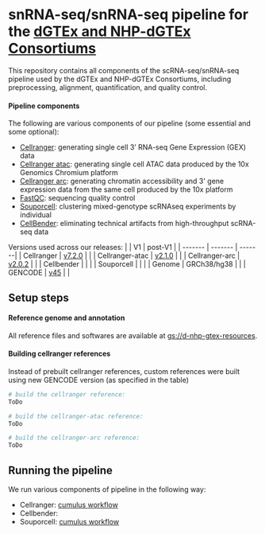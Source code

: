 # snRNA-seq/snRNA-seq pipeline for the [dGTEx and NHP-dGTEx Consortiums](test.gtexportal.org)

This repository contains all components of the scRNA-seq/snRNA-seq pipeline used by the dGTEx and NHP-dGTEx Consortiums, including preprocessing, alignment, quantification, and quality control.

<!---
## Docker image
The GTEx RNA-seq pipeline is provided as a Docker image, available at https://hub.docker.com/r/broadinstitute/gtex_rnaseq/

To download the image, run:
```bash
docker pull broadinstitute/gtex_rnaseq:V10
```
-->

#### Pipeline components
The following are various components of our pipeline (some essential and some optional):
* [Cellranger](https://support.10xgenomics.com/single-cell-gene-expression/software/overview/welcome): generating single cell 3’ RNA-seq Gene Expression (GEX) data
* [Cellranger atac](https://support.10xgenomics.com/single-cell-atac/software/overview/welcome): generating single cell ATAC data produced by the 10x Genomics Chromium platform
* [Cellranger arc](https://support.10xgenomics.com/single-cell-multiome-atac-gex/software/overview/welcome): generating chromatin accessibility and 3' gene expression data from the same cell produced by the 10x platform
* [FastQC](https://www.bioinformatics.babraham.ac.uk/projects/fastqc/): sequencing quality control
* [Souporcell](https://github.com/wheaton5/souporcell): clustering mixed-genotype scRNAseq experiments by individual
* [CellBender](https://github.com/broadinstitute/CellBender): eliminating technical artifacts from high-throughput scRNA-seq data

Versions used across our releases:
|         | V1      | post-V1 |
| ------- | ------- | -------|
| Cellranger      | [v7.2.0](https://console.cloud.google.com/storage/browser/_details/d-nhp-gtex-resources/software/cellranger-7.2.0.tar.gz;tab=live_object) | |
| Cellranger-atac | [v2.1.0](https://console.cloud.google.com/storage/browser/_details/d-nhp-gtex-resources/software/cellranger-atac-2.1.0.tar.gz;tab=live_object) | |
| Cellranger-arc  | [v2.0.2](https://console.cloud.google.com/storage/browser/_details/d-nhp-gtex-resources/software/cellranger-arc-2.0.2.tar.gz;tab=live_object) | |
| Cellbender      |   |  |
| Souporcell      |   |  |
| Genome          | GRCh38/hg38  |  |
| GENCODE         | [v45](https://www.gencodegenes.org/human/release_45.html) |  |


##  Setup steps
#### Reference genome and annotation
All reference files and softwares are available at [gs://d-nhp-gtex-resources](https://console.cloud.google.com/storage/browser/d-nhp-gtex-resources).

#### Building cellranger references
Instead of prebuilt cellranger references, custom references were built using new GENCODE version (as specified in the table)
```bash
# build the cellranger reference:
ToDo

# build the cellranger-atac reference:
ToDo

# build the cellranger-arc reference:
ToDo
```

## Running the pipeline
We run various components of pipeline in the following way:
* Cellranger: [cumulus workflow](link)
* Cellbender:
* Souporcell: [cumulus workflow](link)
